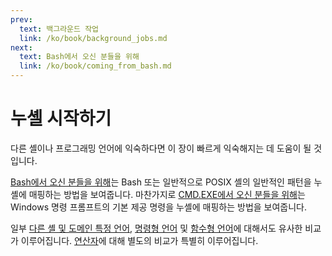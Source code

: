 ```yaml
---
prev:
  text: 백그라운드 작업
  link: /ko/book/background_jobs.md
next:
  text: Bash에서 오신 분들을 위해
  link: /ko/book/coming_from_bash.md
---
```


# 누셸 시작하기

다른 셸이나 프로그래밍 언어에 익숙하다면 이 장이 빠르게 익숙해지는 데 도움이 될 것입니다.

[Bash에서 오신 분들을 위해](coming_from_bash.md)는 Bash 또는 일반적으로 POSIX 셸의 일반적인 패턴을 누셸에 매핑하는 방법을 보여줍니다.
마찬가지로 [CMD.EXE에서 오신 분들을 위해](coming_from_cmd.md)는 Windows 명령 프롬프트의 기본 제공 명령을 누셸에 매핑하는 방법을 보여줍니다.

일부 [다른 셸 및 도메인 특정 언어](nushell_map.md), [명령형 언어](nushell_map_imperative.md) 및 [함수형 언어](nushell_map_functional.md)에 대해서도 유사한 비교가 이루어집니다.
[연산자](nushell_operator_map.md)에 대해 별도의 비교가 특별히 이루어집니다.
